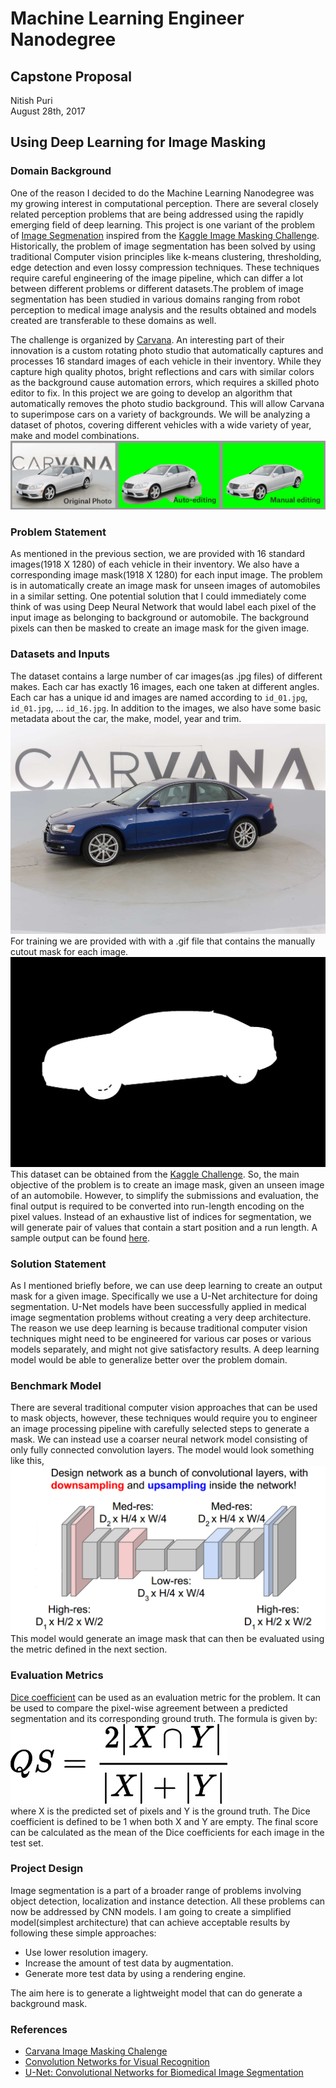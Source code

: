 # Machine Learning Engineer Nanodegree
## Capstone Proposal
Nitish Puri   
August 28th, 2017

## Using Deep Learning for Image Masking

### Domain Background

One of the reason I decided to do the Machine Learning Nanodegree was my growing interest in computational perception. There are several closely related perception problems that are being addressed using the rapidly emerging field of deep learning. This project is one variant of the problem of [Image Segmenation](https://en.wikipedia.org/wiki/Image_segmentation) inspired from the [Kaggle Image Masking Challenge](https://www.kaggle.com/c/carvana-image-masking-challenge).   
Historically, the problem of image segmentation has been solved by using traditional Computer vision principles like k-means clustering, thresholding, edge detection and even lossy compression techniques. These techniques require careful engineering of the image pipeline, which can differ a lot between different problems or different datasets.The problem of image segmentation has been studied in various domains ranging from robot perception to medical image analysis and the results obtained and models created are transferable to these domains as well.

The challenge is organized by [Carvana](https://www.carvana.com/). An interesting part of their innovation is a custom rotating photo studio that automatically captures and processes 16 standard images of each vehicle in their inventory. While they capture high quality photos, bright reflections and cars with similar colors as the background cause automation errors, which requires a skilled photo editor to fix. In this project we are going to develop an algorithm that automatically removes the photo studio background. This will allow Carvana to superimpose cars on a variety of backgrounds. We will be analyzing a dataset of photos, covering different vehicles with a wide variety of year, make and model combinations.
![problem](/images/carvana_graphics.png)

### Problem Statement

As mentioned in the previous section, we are provided with 16 standard images(1918 X 1280) of each vehicle in their inventory. We also have a corresponding image mask(1918 X 1280) for each input image. The problem is in automatically create an image mask for unseen images of automobiles in a similar setting. One potential solution that I could immediately come think of was using Deep Neural Network that would label each pixel of the input image as belonging to background or automobile. The background pixels can then be masked to create an image mask for the given image.

### Datasets and Inputs

The dataset contains a large number of car images(as .jpg files) of different makes. Each car has exactly 16 images, each one taken at different angles. Each car has a unique id and images are named according to `id_01.jpg`, `id_01.jpg`, ...   `id_16.jpg`. In addition to the images, we also have some basic metadata about the car, the make, model, year and trim.
![0cdf5b5d0ce1_04](/images/0cdf5b5d0ce1_04.jpg)
For training we are provided with with a .gif file that contains the manually cutout mask for each image.
![0cdf5b5d0ce1_04](/images/0cdf5b5d0ce1_04_mask.gif)
This dataset can be obtained from the [Kaggle Challenge](https://www.kaggle.com/c/carvana-image-masking-challenge/data).  So, the main objective of the problem is to create an image mask, given an unseen image of an automobile. However, to simplify the submissions and evaluation, the final output is required to be converted into run-length encoding on the pixel values. Instead of an exhaustive list of indices for segmentation, we will generate pair of values that contain a start position and a run length. A sample output can be found [here](sample_submission.csv).


### Solution Statement

As I mentioned briefly before, we can use deep learning to create an output mask for a given image. Specifically we use a U-Net architecture for doing segmentation. U-Net models have been successfully applied in medical image segmentation problems without creating a very deep architecture. The reason we use deep learning is because traditional computer vision techniques might need to be engineered for various car poses or various models separately, and might not give satisfactory results. A deep learning model would be able to generalize better over the problem domain. 

### Benchmark Model

There are several traditional computer vision approaches that can be used to mask objects, however, these techniques would require you to engineer an image processing pipeline with carefully selected steps to generate a mask. We can instead use a coarser neural network model consisting of only fully connected convolution layers. The model would look something like this,   
![alt](/images/bench.png)
This model would generate an image mask that can then be evaluated using the metric defined in the next section. 

### Evaluation Metrics

[Dice coefficient](https://en.wikipedia.org/wiki/S%C3%B8rensen%E2%80%93Dice_coefficient) can be used as an evaluation metric for the problem. It can be used to compare the pixel-wise agreement between a predicted segmentation and its corresponding ground truth. The formula is given by:   
![alt](/images/metric.png)   
where X is the predicted set of pixels and Y is the ground truth. The Dice coefficient is defined to be 1 when both X and Y are empty. The final score can be calculated as the mean of the Dice coefficients for each image in the test set.   

### Project Design

Image segmentation is a part of a broader range of problems involving object detection, localization and instance detection. All these problems can now be addressed by CNN models. I am going to create a simplified model(simplest architecture) that can achieve acceptable results by following these simple approaches:
* Use lower resolution imagery.
* Increase the amount of test data by augmentation.
* Generate more test data by using a rendering engine.

The aim here is to generate a lightweight model that can do generate a background mask.   

### References   

* [Carvana Image Masking Chalenge](https://www.kaggle.com/c/carvana-image-masking-challenge)
* [Convolution Networks for Visual Recognition](http://cs231n.github.io/)
* [U-Net: Convolutional Networks for Biomedical Image Segmentation](https://arxiv.org/abs/1505.04597)

